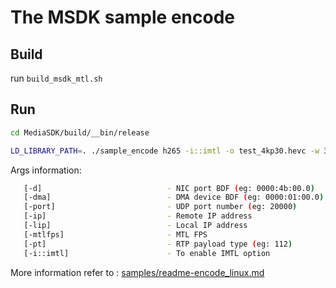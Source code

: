 # The MSDK sample encode

## Build

run `build_msdk_mtl.sh`

## Run

```bash
cd MediaSDK/build/__bin/release

LD_LIBRARY_PATH=. ./sample_encode h265 -i::imtl -o test_4kp30.hevc -w 3840 -h 2160 -mtlfps 30 -d 0000:18:00.1 -ip 192.168.96.1 -lip 192.168.96.2 -port 20000 -pt 112 -y210 -ec::y210
```

Args information:

```bash
   [-d]                            - NIC port BDF (eg: 0000:4b:00.0)
   [-dma]                          - DMA device BDF (eg: 0000:01:00.0)
   [-port]                         - UDP port number (eg: 20000)
   [-ip]                           - Remote IP address
   [-lip]                          - Local IP address
   [-mtlfps]                       - MTL FPS
   [-pt]                           - RTP payload type (eg: 112)
   [-i::imtl]                      - To enable IMTL option
```

More information refer to : [samples/readme-encode_linux.md](https://github.com/Intel-Media-SDK/MediaSDK/blob/master/doc/samples/readme-encode_linux.md)
